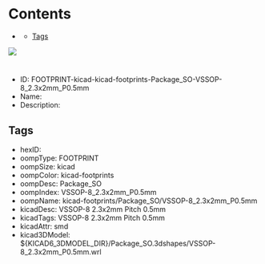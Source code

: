 



Contents
========

* [](#)
	* [Tags](#tags)
  
![][im]
# 

- ID: FOOTPRINT-kicad-kicad-footprints-Package_SO-VSSOP-8_2.3x2mm_P0.5mm
- Name: 
- Description: 

## Tags

- hexID: 
- oompType: FOOTPRINT
- oompSize: kicad
- oompColor: kicad-footprints
- oompDesc: Package_SO
- oompIndex: VSSOP-8_2.3x2mm_P0.5mm
- oompName: kicad-footprints/Package_SO/VSSOP-8_2.3x2mm_P0.5mm
- kicadDesc: VSSOP-8 2.3x2mm Pitch 0.5mm
- kicadTags: VSSOP-8 2.3x2mm Pitch 0.5mm
- kicadAttr: smd
- kicad3DModel: ${KICAD6_3DMODEL_DIR}/Package_SO.3dshapes/VSSOP-8_2.3x2mm_P0.5mm.wrl



[im]: image.png
